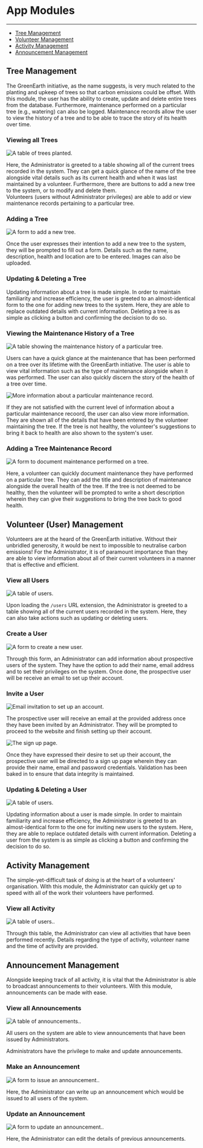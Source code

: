 # App Modules

---

-   [Tree Management](#section-1)
-   [Volunteer Management](#section-2)
-   [Activity Management](#section-3)
-   [Announcement Management](#section-4)

<a name="section-1"></a>

## Tree Management
The GreenEarth initiative, as the name suggests, is very much related to the planting and upkeep of trees so that carbon emissions could be offset. With this module, the user has the ability to create, update and delete entire trees from the database. Furthermore, maintenance performed on a particular tree (e.g., watering) can also be logged. Maintenance records allow the user to view the history of a tree and to be able to trace the story of its health over time.

### Viewing all Trees

![A table of trees planted.](path)

Here, the Administrator is greeted to a table showing all of the current trees recorded in the system. They can get a quick glance of the name of the tree alongside vital details such as its current health and when it was last maintained by a volunteer. Furthermore, there are buttons to add a new tree to the system, or to modify and delete them.  
Volunteers (users without Administrator privileges) are able to add or view maintenance records pertaining to a particular tree.

### Adding a Tree

![A form to add a new tree.](path)

Once the user expresses their intention to add a new tree to the system, they will be prompted to fill out a form. Details such as the name, description, health and location are to be entered. Images can also be uploaded.

### Updating & Deleting a Tree
Updating information about a tree is made simple. In order to maintain familiarity and increase efficiency, the user is greeted to an almost-identical form to the one for adding new trees to the system. Here, they are able to replace outdated details with current information.
Deleting a tree is as simple as clicking a button and confirming the  decision to do so.

### Viewing the Maintenance History of a Tree

![A table showing the maintenance history of a particular tree.](path)

Users can have a quick glance at the maintenance that has been performed on a tree over its lifetime with the GreenEarth initiative. The user is able to view vital information such as the type of maintenance alongside when it was performed. The user can also quickly discern the story of the health of a tree over time.

![More information about a particular maintenance record.](path)

If they are not satisfied with the current level of information about a particular maintenance recoord, the user can also view more information. They are shown all of the details that have been entered by the volunteer maintaining the tree. If the tree is not healthy, the volunteer's suggestions to bring it back to health are also shown to the system's user.

### Adding a Tree Maintenance Record

![A form to document maintenance performed on a tree.](path)

Here, a volunteer can quickly document maintenance they have performed on a particular tree. They can add the title and description of maintenance alongside the overall health of the tree. If the tree is not deemed to be healthy, then the volunteer will be prompted to write a short description wherein they can give their suggestions to bring the tree back to good health. 

<a name="section-2"></a>

## Volunteer (User) Management
Volunteers are at the heard of the GreenEarth initiative. Without their unbridled generosity, it would be next to impossible to neutralise carbon emissions! For the Administrator, it is of paramount importance than they are able to view information about all of their current volunteers in a manner that is effective and efficient.

### View all Users

![A table of users.](path)

Upon loading the `/users` URL extension, the Administrator is greeted to a table showing all of the current users recorded in the system. Here, they can also take actions such as updating or deleting users.

### Create a User

![A form to create a new user.](path)

Through this form, an Administrator can add information about prospective users of the system. They have the option to add their name, email address and to set their privileges on the system. Once done, the prospective user will be receive an email to set up their account.

### Invite a User

![Email invitation to set up an account.](path)

The prospective user will receive an email at the provided address once they have been invited by an Administrator. They will be prompted to proceed to the website and finish setting up their account.

![The sign up page.](path)

Once they have expressed their desire to set up their account, the prospective user will be directed to a sign up page wherein they can provide their name, email and password credentials. Validation has been baked in to ensure that data integrity is maintained.

### Updating & Deleting a User

![A table of users.](path)

Updating information about a user is made simple. In order to maintain familiarity and increase efficiency, the Administrator is greeted to an almost-identical form to the one for inviting new users to the system. Here, they are able to replace outdated details with current information.
Deleting a user from the system is as simple as clicking a button and confirming the decision to do so.

<a name="section-3"></a>

## Activity Management
The simple-yet-difficult task of *doing* is at the heart of a volunteers' organisation. With this module, the Administrator can quickly get up to speed with all of the work their volunteers have performed.

### View all Activity

![A table of users.](path).

Through this table, the Administrator can view all activities that have been performed recently. Details regarding the type of activity, volunteer name and the time of activity are provided.

<a name="section-4"></a>

## Announcement Management
Alongside keeping track of all activity, it is vital that the Administrator is able to broadcast announcements to their volunteers. With this module, announcements can be made with ease.

### View all Announcements

![A table of announcements.](path).

All users on the system are able to view announcements that have been issued by Administrators.

Administrators have the privilege to make and update announcements.

### Make an Announcement

![A form to issue an announcement.](path).

Here, the Administrator can write up an announcement which would be issued to all users of the system.

### Update an Announcement

![A form to update an announcement.](path).

Here, the Administrator can edit the details of previous announcements.


